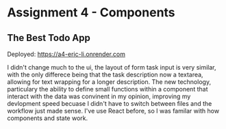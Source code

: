 Assignment 4 - Components
===

## The Best Todo App

Deployed: https://a4-eric-li.onrender.com

I didn't change much to the ui, the layout of form task input is very similar, with the only differece being that the task description now a textarea, allowing for text wrapping for a longer description. The new technology, particulary the ability to define small functions within a component that interact with the data was convinent in my opinion, improving my devlopment speed becuase I didn't have to switch between files and the workflow just made sense. I've use React before, so I was familar with how components and state work.
